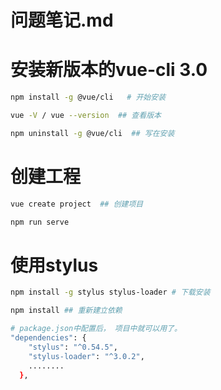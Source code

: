 # 问题笔记.md

# 安装新版本的vue-cli 3.0
```bash
npm install -g @vue/cli   # 开始安装

vue -V / vue --version  ## 查看版本

npm uninstall -g @vue/cli  ## 写在安装

```

# 创建工程
```bash
vue create project  ## 创建项目

npm run serve

```

# 使用stylus
```bash
npm install -g stylus stylus-loader # 下载安装

npm install ## 重新建立依赖

# package.json中配置后， 项目中就可以用了。
"dependencies": {
    "stylus": "^0.54.5",
    "stylus-loader": "^3.0.2",
    ........
  },

```


